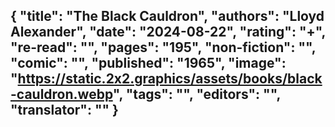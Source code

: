 {
 "title": "The Black Cauldron",
 "authors": "Lloyd Alexander",
 "date": "2024-08-22",
 "rating": "+",
 "re-read": "",
 "pages": "195",
 "non-fiction": "",
 "comic": "",
 "published": "1965",
 "image": "https://static.2x2.graphics/assets/books/black-cauldron.webp",
 "tags": "",
 "editors": "",
 "translator": ""
}
---
